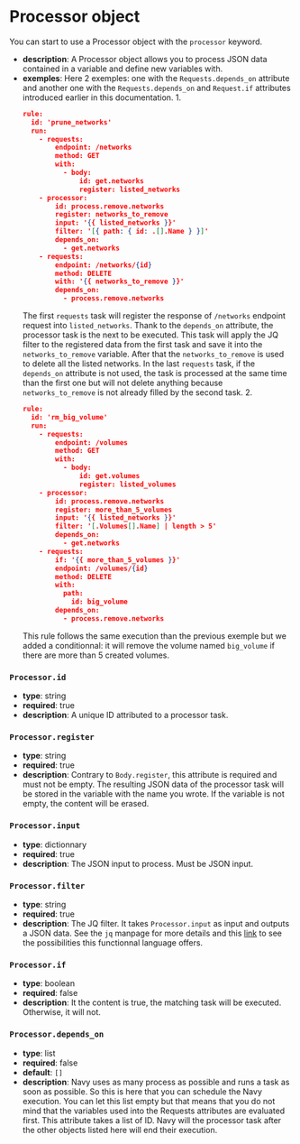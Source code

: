 # Processor object

You can start to use a Processor object with the `processor` keyword.

- **description**: A Processor object allows you to process JSON data contained in a variable and define new variables with.
- **exemples**: Here 2 exemples: one with the `Requests.depends_on` attribute and another one with the `Requests.depends_on` and `Request.if` attributes introduced earlier in this documentation.
    1.
    ```json
    rule:
      id: 'prune_networks'
      run:
        - requests:
            endpoint: /networks
            method: GET
            with:
              - body:
                  id: get.networks
                  register: listed_networks
        - processor:
            id: process.remove.networks
            register: networks_to_remove
            input: '{{ listed_networks }}'
            filter: '[{ path: { id: .[].Name } }]'
            depends_on:
              - get.networks
        - requests:
            endpoint: /networks/{id}
            method: DELETE
            with: '{{ networks_to_remove }}'
            depends_on:
              - process.remove.networks
    ```
    The first `requests` task will register the response of `/networks` endpoint request into `listed_networks`. Thank to the `depends_on` attribute, the processor task is the next to be executed. This task will apply the JQ filter to the registered data from the first task and save it into the `networks_to_remove` variable. After that the `networks_to_remove` is used to delete all the listed networks. In the last `requests` task, if the `depends_on` attribute is not used, the task is processed at the same time than the first one but will not delete anything because `networks_to_remove` is not already filled by the second task.
    2.
    ```json
    rule:
      id: 'rm_big_volume'
      run:
        - requests:
            endpoint: /volumes
            method: GET
            with:
              - body:
                  id: get.volumes
                  register: listed_volumes
        - processor:
            id: process.remove.networks
            register: more_than_5_volumes
            input: '{{ listed_networks }}'
            filter: '[.Volumes[].Name] | length > 5'
            depends_on:
              - get.networks
        - requests:
            if: '{{ more_than_5_volumes }}'
            endpoint: /volumes/{id}
            method: DELETE
            with:
              path:
                id: big_volume
            depends_on:
              - process.remove.networks
    ```
    This rule follows the same execution than the previous exemple but we added a conditionnal: it will remove the volume named `big_volume` if there are more than 5 created volumes.

### `Processor.id`

- **type**: string
- **required**: true
- **description**: A unique ID attributed to a processor task.

### `Processor.register`

- **type**: string 
- **required**: true
- **description**: Contrary to `Body.register`, this attribute is required and must not be empty. The resulting JSON data of the processor task will be stored in the variable with the name you wrote. If the variable is not empty, the content will be erased.

### `Processor.input`

- **type**: dictionnary
- **required**: true
- **description**: The JSON input to process. Must be JSON input.

### `Processor.filter`

- **type**: string
- **required**: true
- **description**: The JQ filter. It takes `Processor.input` as input and outputs a JSON data. See the `jq` manpage for more details and this [link](https://github.com/fiatjaf/awesome-jq) to see the possibilities this functionnal language offers.

### `Processor.if`

- **type**: boolean
- **required**: false
- **description**: It the content is true, the matching task will be executed. Otherwise, it will not.

### `Processor.depends_on`

- **type**: list
- **required**: false
- **default**: `[]`
- **description**: Navy uses as many process as possible and runs a task as soon as possible. So this is here that you can schedule the Navy execution. You can let this list empty but that means that you do not mind that the variables used into the Requests attributes are evaluated first. This attribute takes a list of ID. Navy will the processor task after the other objects listed here will end their execution.
